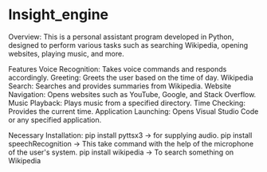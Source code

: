 # Insight_engine
Overview: This is a personal assistant program developed in Python, designed to perform various tasks such as searching Wikipedia, opening websites, playing music, and more.

Features
Voice Recognition: Takes voice commands and responds accordingly.
Greeting: Greets the user based on the time of day.
Wikipedia Search: Searches and provides summaries from Wikipedia.
Website Navigation: Opens websites such as YouTube, Google, and Stack Overflow.
Music Playback: Plays music from a specified directory.
Time Checking: Provides the current time.
Application Launching: Opens Visual Studio Code or any specified application.

Necessary Installation:
pip install pyttsx3 -> for supplying audio.
pip install speechRecognition -> This take command with the help of the microphone of the user's system.
pip install wikipedia -> To search something on Wikipedia

